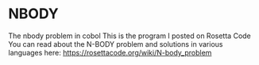 # NBODY
The nbody problem in cobol
This is the program I posted on Rosetta Code 
You can read about the N-BODY problem and solutions in various languages here: 
https://rosettacode.org/wiki/N-body_problem 

